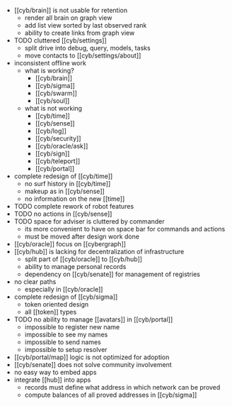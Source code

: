 - [[cyb/brain]] is not usable for retention
	- render all brain on graph view
	- add list view sorted by last observed rank
	- ability to create links from graph view
- TODO cluttered [[cyb/settings]]
	- split drive into debug, query, models, tasks
	- move contacts to [[cyb/settings/about]]
- inconsistent offline work
	- what is working?
		- [[cyb/brain]]
		- [[cyb/sigma]]
		- [[cyb/swarm]]
		- [[cyb/soul]]
	- what is not working
		- [[cyb/time]]
		- [[cyb/sense]]
		- [[cyb/log]]
		- [[cyb/security]]
		- [[cyb/oracle/ask]]
		- [[cyb/sign]]
		- [[cyb/teleport]]
		- [[cyb/portal]]
- complete redesign of [[cyb/time]]
	- no surf history in [[cyb/time]]
	- makeup as in [[cyb/sense]]
	- no information on the new [[time]]
- TODO complete rework of robot features
- TODO no actions in [[cyb/sense]]
- TODO space for adviser is cluttered by commander
	- its more convenient to have on space bar for commands and actions
	- must be moved after design work done
- [[cyb/oracle]] focus on [[cybergraph]]
- [[cyb/hub]] is lacking for decentralization of infrastructure
	- split part of [[cyb/oracle]] to [[cyb/hub]]
	- ability to manage personal records
	- dependency on [[cyb/senate]] for management of registries
- no clear paths
	- especially in [[cyb/oracle]]
- complete redesign of [[cyb/sigma]]
	- token oriented design
	- all [[token]] types
- TODO no ability to manage [[avatars]] in [[cyb/portal]]
	- impossible to register new name
	- impossible to see my names
	- impossible to send names
	- impossible to setup resolver
- [[cyb/portal/map]] logic is not optimized for adoption
- [[cyb/senate]] does not solve community involvement
- no easy way to embed apps
- integrate [[hub]] into apps
	- records must define what address in which network can be proved
	- compute balances of all proved addresses in [[cyb/sigma]]